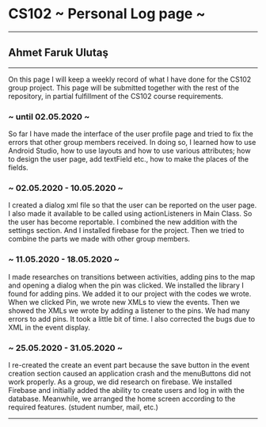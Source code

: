 # CS102 ~ Personal Log page ~
****
## Ahmet Faruk Ulutaş
****

On this page I will keep a weekly record of what I have done for the CS102 group project. This page will be submitted together with the rest of the repository, in partial fulfillment of the CS102 course requirements.

### ~ until 02.05.2020 ~
So far I have made the interface of the user profile page and tried to fix the errors that other group members received. In doing so, I learned how to use Android Studio, how to use layouts and how to use various attributes; how to design the user page, add textField etc., how to make the places of the fields.
### ~ 02.05.2020 - 10.05.2020 ~
I created a dialog xml file so that the user can be reported on the user page. I also made it available to be called using actionListeners in Main Class. So the user has become reportable. I combined the new addition with the settings section. And I installed firebase for the project. Then we tried to combine the parts we made with other group members.
### ~ 11.05.2020 - 18.05.2020 ~
I made researches on transitions between activities, adding pins to the map and opening a dialog when the pin was clicked. We installed the library I found for adding pins. We added it to our project with the codes we wrote. When we clicked Pin, we wrote new XMLs to view the events. Then we showed the XMLs we wrote by adding a listener to the pins. We had many errors to add pins. It took a little bit of time. I also corrected the bugs due to XML in the event display.
### ~ 25.05.2020 - 31.05.2020 ~
I re-created the create an event part because the save button in the event creation section caused an application crash and the menuButtons did not work properly. As a group, we did research on firebase. We installed Firebase and initially added the ability to create users and log in with the database. Meanwhile, we arranged the home screen according to the required features. (student number, mail, etc.)
****
